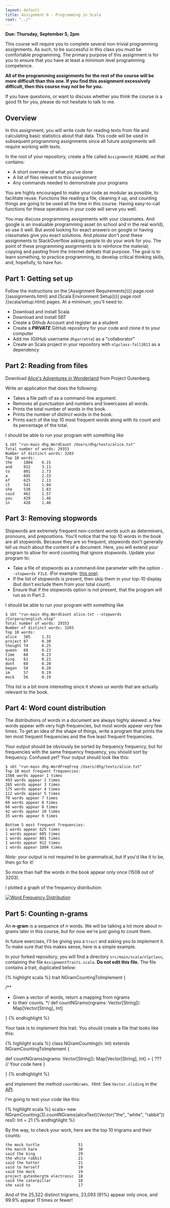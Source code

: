 ```yaml
---
layout: default
title: Assignment 0 - Programming in Scala
root: "../"
---
```


**Due: Thursday, September 5, 2pm**

This course will require you to complete several non-trivial programming assignments.  As such, to be successful in this class you must be comfortable programming.  The primary purpose of this assignment is for you to ensure that you have at least a minimum level programming competence.  

**All of the programming assignments for the rest of the course will be more difficult than this one.  If you find this assignment excessively difficult, then this course may not be for you.**

If you have questions, or want to discuss whether you think the course is a good fit for you, please do not hesitate to talk to me.  


## Overview

In this assignment, you will write code for reading texts from file and calculating basic statistics about that data.  This code will be used in subsequent programming assignments since all future assignments will require working with texts.

In the root of your repository, create a file called `Assignment0_README.md` that contains:
* A short overview of what you've done
* A list of files relevant to this assignment
* Any commands needed to demonstrate your programs

You are highly encouraged to make your code as modular as possible, to facilitate reuse.  Functions like reading a file, cleaning it up, and counting things are going to be used all the time in this course.  Having easy-to-call functions for these operations in your code will serve you well.

You may discuss programming assignments with your classmates.  And google is an invaluable programming asset (in school and in the real world), so use it well.  But avoid looking for exact answers on google or having classmates give you exact solutions.  And *please* don't post these assignments to StackOverflow asking people to do your work for you.  The point of these programming assignments is to reinforce the material; copying and pasting from the internet defeats that purpose.  The goal is to learn something, to practice programming, to develop critical thinking skills, and, hopefully, to have fun.


## Part 1: Getting set up

Follow the instructions on the [Assignment Requirements]({{ page.root }}assignments.html) and [Scala Environment Setup]({{ page.root }}scala/setup.html) pages.  At a minimum, you'll need to:

* Download and install Scala
* Download and install SBT
* Create a Github Account and register as a student
* Create a ***PRIVATE*** GitHub repository for your code and clone it to your computer
* Add me (GitHub username `dhgarrette`) as a "collaborator"
* Create an Scala project in your repository with `nlpclass-fall2013` as a dependency


## Part 2: Reading from files

Download [Alice's Adventures in Wonderland](http://www.gutenberg.org/cache/epub/11/pg11.txt) from Project Gutenberg.

Write an application that does the following:

* Takes a file path of as a command-line argument.
* Removes all punctuation and numbers and lowercases all words.
* Prints the total number of words in the book.
* Prints the number of *distinct* words in the book.
* Prints each of the top 10 most frequent words along with its count and its percentage of the total.

I should be able to run your program with something like

    $ sbt "run-main dhg.WordCount /Users/dhg/texts/alice.txt"
    Total number of words: 29353
    Number of distinct words: 3203
    Top 10 words:
	the     1804    6.15
	and     912     3.11
	to      801     2.73
	a       685     2.33
	of      625     2.13
	it      541     1.84
	she     538     1.83
	said    462     1.57
	you     429     1.46
	in      428     1.46


## Part 3: Removing stopwords

Stopwords are extremely frequent non-content words such as determiners, pronouns, and prepositions.  You'll notice that the top 10 words in the book are all stopwords.  Because they are so frequent, stopwords don't generally tell us much about the content of a document.  Here, you will extend your program to allow for word counting that ignore stopwords.  Update your program to:

* Take a file of stopwords as a command-line parameter with the option `--stopwords FILE`.  (For example: [this one](ftp://ftp.cs.cornell.edu/pub/smart/english.stop)).
* If the list of stopwords is present, then skip them in your top-10 display (but don't exclude them from your total count).
* Ensure that if the stopwords option is not present, that the program will run as in Part 2.

I should be able to run your program with something like

    $ sbt "run-main dhg.WordCount alice.txt --stopwords /Corpora/english.stop"
    Total number of words: 29353
    Number of distinct words: 3203
    Top 10 words:
	alice   385     1.31
	project 87      0.30
	thought 74      0.25
	queen   68      0.23
	time    68      0.23
	king    61      0.21
	dont    60      0.20
	began   58      0.20
	im      57      0.19
	mock    56      0.19

This list is a bit more interesting since it shows us words that are actually relevant to the book.


## Part 4: Word count distribution

The distributions of words in a document are always highly skewed: a few words appear with very high frequencies, but most words appear very few times.  To get an idea of the shape of things, write a program that prints the ten most frequent frequencies and the five least frequent frequencies.  

Your output should be obviously be sorted by frequency frequency, but for frequencies with the same frequency frequency, you should sort by frequency.  Confused yet?  Your output should look like this:

    $ sbt "run-main dhg.WordFreqFreq /Users/dhg/texts/alice.txt"
    Top 10 most frequent frequencies:
	1508 words appear 1 times
	493 words appear 2 times
	265 words appear 3 times
	175 words appear 4 times
	112 words appear 5 times
	70 words appear 7 times
	66 words appear 6 times
	66 words appear 8 times
	42 words appear 10 times
	35 words appear 9 times

    Bottom 5 most frequent frequencies:
	1 words appear 625 times
	1 words appear 685 times
	1 words appear 801 times
	1 words appear 912 times
	1 words appear 1804 times

*Note:* your output is not required to be grammatical, but if you'd like it to be, then go for it!

So more than half the words in the book appear only once (1508 out of 3203).

I plotted a graph of the frequency distribution:

<a href="{{ page.root }}images/aliceFreqDist.png"><img src="{{ page.root }}images/aliceFreqDist.png" border="0" style="border:none;max-width:100%;" alt="Word Frequency Distribution" /></a>


## Part 5: Counting n-grams

An **n-gram** is a sequence of *n* words.  We will be talking a lot more about n-grams later in this course, but for now we're just going to count them.

In future exercises, I'll be giving you a `trait` and asking you to implement it.  To make sure that this makes sense, here is a simple example.  

In your forked repository, you will find a directory `src/main/scala/nlpclass`, containing the file `AssignmentTraits.scala`.  **Do not edit this file.**  The file contains a trait, duplicated below:

{% highlight scala %}
trait NGramCountingToImplement {

  /**
   * Given a vector of words, return a mapping from ngrams 
   * to their counts.
   */
  def countNGrams(ngrams: Vector[String]): Map[Vector[String], Int]

}
{% endhighlight %}

Your task is to implement this trait.  You should create a file that looks like this:

{% highlight scala %}
class NGramCounting(n: Int) extends NGramCountingToImplement {

  def countNGrams(ngrams: Vector[String]): Map[Vector[String], Int] = {
     ???  // Your code here
  }

}
{% endhighlight %}

and implement the method `countNGrams`.&nbsp; *Hint:* See `Vector.sliding` in the [API](http://www.scala-lang.org/api/current/#scala.collection.immutable.Vector).


I'm going to test your code like this:

{% highlight scala %}
scala> new NGramCounting(3).countNGrams(aliceText)(Vector("the", "white", "rabbit"))
res0: Int = 21
{% endhighlight %}

By the way, to check your work, here are the top 10 trigrams and their counts:

	the mock turtle                 51
	the march hare                  30
	said the king                   29
	the white rabbit                21
	said the hatter                 21
	said to herself                 19
	said the mock                   19
	project gutenbergtm electronic  18
	said the caterpillar            18
	she said to                     17

And of the 25,322 distinct trigrams, 23,093 (91%) appear only once, and 99.9% appear 11 times or fewer!
